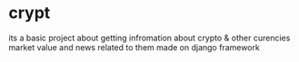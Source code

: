 # crypt
its a basic project about getting infromation about crypto & other curencies market value and news related to them
made on django framework
